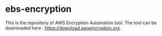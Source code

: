 # ebs-encryption

This is the repository of AWS Encryption Automation tool. The tool can be downloaded here : https://download.awsencryption.xyz.
